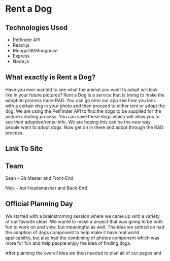 # Rent a Dog

## Technologies Used
- Petfinder API
- React.js
- MongoDB/Mongoose
- Express
- Node.js

## What exactly is Rent a Dog?
Have you ever wanted to see what the animal you want to adopt will look like in your future pictures? Rent a Dog is a service that is trying to make the adoption process more RAD. You can go onto our app see how you look with a certain dog in your photo and then proceed to either rent or adopt the dog. We are using the PetFinder API to find the dogs to be supplied for the picture creating process. You can save these dogs which will allow you to see their adoption/rental info. We are hoping this can be the new way people want to adopt dogs. Now get on in there and adopt through the RAD process.
## Link To Site

## Team

Sean - Git Master and Front-End

Nick - Api Headsmasher and Back-End

## Official Planning Day
We started with a brainstroming session where we came up with a variety of our favorite ideas. We wante to make a project that was going to be both fun to work on and view, but meaningful as well. The idea we settled on had the adoption of dogs component to help make it have real world applicability, but also had the combining of photos component which was more for fun and help people enjoy the idea of finding dogs. 

After planning the overall idea we then needed to plan all of our pages and 